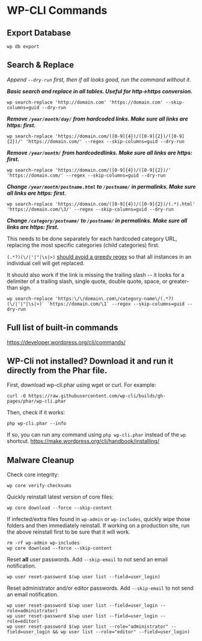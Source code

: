 # WP-CLI Commands

## Export Database

```
wp db export
```

## Search & Replace
_Append `--dry-run` first, then if all looks good, run the command without it._

**_Basic search and replace in all tables. Useful for http->https conversion._**
```
wp search-replace 'http://domain.com' 'https://domain.com' --skip-columns=guid --dry-run
```
**_Remove `/year/month/day/` from hardcoded links. Make sure all links are https: first._**
```
wp search-replace 'https://domain.com/([0-9]{4})/([0-9]{2})/([0-9]{2})/' 'https://domain.com/' --regex --skip-columns=guid --dry-run
```
**_Remove `/year/month/` from hardcodedlinks. Make sure all links are https: first._**
```
wp search-replace 'https://domain.com/([0-9]{4})/([0-9]{2})/' 'https://domain.com/' --regex --skip-columns=guid --dry-run
```
**_Change `/year/month/postname.html` to `/postname/` in permalinks. Make sure all links are https: first._**
```
wp search-replace 'https://domain.com/([0-9]{4})/([0-9]{2})/(.*).html' 'https://domain.com/\3/' --regex --skip-columns=guid --dry-run
```
**_Change `/category/postname/` to `/postname/` in permalinks. Make sure all links are https: first._**

This needs to be done separately for each hardcoded category URL, replacing the most specific categories (child categories) first. 

`(.*?)(\/|'|"|\s|>)` [should avoid a greedy regex](https://github.com/wp-cli/search-replace-command/issues/157#issuecomment-876750207) so that all instances in an individual cell will get replaced.

It should also work if the link is missing the trailing slash -- it looks for a delimiter of a trailing slash, single quote, double quote, space, or greater-than sign.
```
wp search-replace 'https:\/\/domain\.com\/category-name\/(.*?)(\/|'|"|\s|>)` `https://domain.com/\1` --regex --skip-columns=guid --dry-run
```

## Full list of built-in commands
https://developer.wordpress.org/cli/commands/

## WP-Cli not installed? Download it and run it directly from the Phar file.

First, download wp-cli.phar using wget or curl. For example:

```
curl -O https://raw.githubusercontent.com/wp-cli/builds/gh-pages/phar/wp-cli.phar
```

Then, check if it works:
```
php wp-cli.phar --info
```

If so, you can run any command using `php wp-cli.phar` instead of the `wp` shortcut.
https://make.wordpress.org/cli/handbook/installing/

## Malware Cleanup

Check core integrity:
```
wp core verify-checksums
```

Quickly reinstall latest version of core files:

```
wp core download --force --skip-content
```

If infected/extra files found in `wp-admin` or `wp-includes`, quickly wipe those folders and then immediately reinstall. If working on a production site, run the above reinstall first to be sure that it will work.

```
rm -rf wp-admin wp-includes
wp core download --force --skip-content
```

Reset **all** user passwords. Add `--skip-email` to not send an email notification.

```
wp user reset-password $(wp user list --field=user_login)
```

Reset administrator and/or editor passwords. Add `--skip-email` to not send an email notification.

```
wp user reset-password $(wp user list --field=user_login --role=administrator)
wp user reset-password $(wp user list --field=user_login --role=editor)
wp user reset-password $(wp user list --role="administrator" --field=user_login && wp user list --role="editor" --field=user_login)
```
